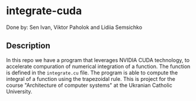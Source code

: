 # integrate-cuda
Done by: Sen Ivan, Viktor Paholok and Lidiia Semsichko

## Description
In this repo we have a program that leverages NVIDIA CUDA technology, to accelerate
compuration of numerical integration of a function. The function is defined in the
`integrate.cu` file. The program is able to compute the integral of a function
using the trapezoidal rule.
This is project for the course "Architecture of computer systems" at the Ukranian Catholic University.